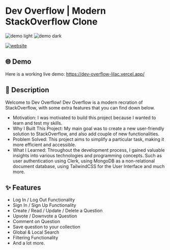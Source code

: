 # Dev Overflow | Modern StackOverflow Clone

![demo light](https://i.ibb.co/7kJWbP6/devoverflow-light.png)
![demo dark](https://i.ibb.co/26p8cyz/devoverflow-dark.png)

[![website](https://img.shields.io/website-up-down-green-red/http/shields.io.svg)](website)

## 🌐 Demo

Here is a working live demo: https://dev-overflow-lilac.vercel.app/

## 📝 Description

Welcome to Dev Overflow! Dev Overflow is a modern recration of StackOverflow, with some extra features that you can find down below.

- Motivation: I was motivated to build this project because I wanted to learn and test my skills.
- Why I Built This Project: My main goal was to create a new user-friendly solution to StackOverflow, and also add couple of new functionalities.
- Problem Solved: This project aims to simplify a particular task, making it more efficient and accessible.
- What I Learned: Throughout the development process, I gained valuable insights into various technologies and programming concepts. Such as user authentication using Clerk, using MongoDB as a non-relational document database, using TailwindCSS for the User Interface and much more.

## ✨ Features

- Log In / Log Out Functionality
- Sign In / Sign Up Functionality
- Create / Read / Update / Delete a Question
- Upvote / Downvote a Question
- Comment on Question
- Save question to your collection
- Global & Local Search
- Filtering Functionality
- And a lot more.
